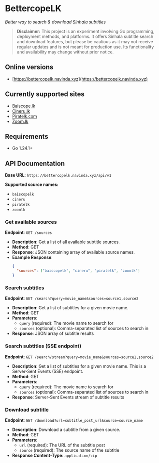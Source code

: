 # BettercopeLK

_Better way to search & download Sinhala subtitles_

> **Disclaimer:** This project is an experiment involving Go programming, deployment methods, and platforms. It offers Sinhala subtitle search and download features, but please be cautious as it may not receive regular updates and is not meant for production use. Its functionality and availability may change without prior notice.

## Online versions

- [https://bettercopelk.navinda.xyz](https://bettercopelk.navinda.xyz)

## Currently supported sites

- [Baiscope.lk](https://baiscopelk.com/)
- [Cineru.lk](https://cineru.lk/)
- [Piratelk.com](https://piratelk.com/)
- [Zoom.lk](https://zoom.lk/)

## Requirements

- Go 1.24.1+

## API Documentation

**Base URL**: `https://bettercopelk.navinda.xyz/api/v1`

**Supported source names:**

- `baiscopelk`
- `cineru`
- `piratelk`
- `zoomlk`

### Get available sources

**Endpoint**: `GET /sources`

- **Description**: Get a list of all available subtitle sources.
- **Method**: GET
- **Response**: JSON containing array of available source names.
- **Example Response**:
  ```json
  {
    "sources": ["baiscopelk", "cineru", "piratelk", "zoomlk"]
  }
  ```

### Search subtitles

**Endpoint**: `GET /search?query=movie_name&sources=source1,source2`

- **Description**: Get a list of subtitles for a given movie name.
- **Method**: GET
- **Parameters**:
  - `query` (required): The movie name to search for
  - `sources` (optional): Comma-separated list of sources to search in
- **Response**: JSON array of subtitle results

### Search subtitles (SSE endpoint)

**Endpoint**: `GET /search/stream?query=movie_name&sources=source1,source2`

- **Description**: Get a list of subtitles for a given movie name. This is a Server-Sent Events (SSE) endpoint.
- **Method**: GET
- **Parameters**:
  - `query` (required): The movie name to search for
  - `sources` (optional): Comma-separated list of sources to search in
- **Response**: Server-Sent Events stream of subtitle results

### Download subtitle

**Endpoint**: `GET /download?url=subtitle_post_url&source=source_name`

- **Description**: Download a subtitle from a given source.
- **Method**: GET
- **Parameters**:
  - `url` (required): The URL of the subtitle post
  - `source` (required): The source name of the subtitle
- **Response Content-Type**: `application/zip`